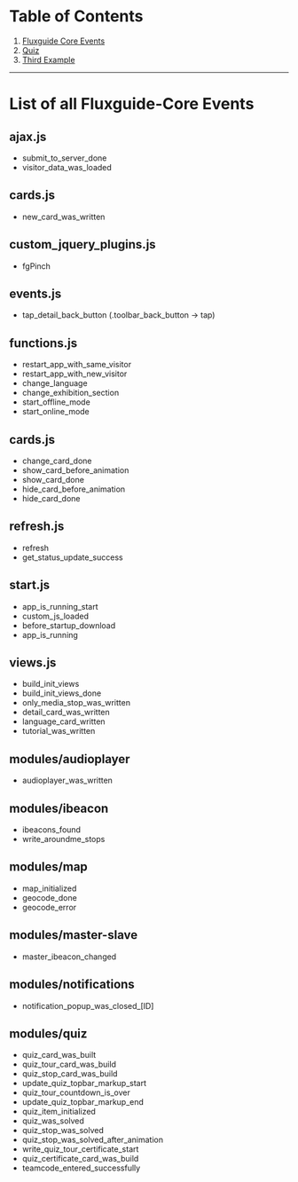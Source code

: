 # Table of Contents
1. [Fluxguide Core Events](#List-of-all-Fluxguide-Core-Events)
2. [Quiz](#modules-quiz)
3. [Third Example](#third-example)

---

# List of all Fluxguide-Core Events

## ajax.js
- submit_to_server_done
- visitor_data_was_loaded

## cards.js
- new_card_was_written

## custom_jquery_plugins.js
- fgPinch

## events.js
- tap_detail_back_button (.toolbar_back_button -> tap)

## functions.js
- restart_app_with_same_visitor
- restart_app_with_new_visitor
- change_language
- change_exhibition_section
- start_offline_mode
- start_online_mode


## cards.js
- change_card_done
- show_card_before_animation
- show_card_done
- hide_card_before_animation
- hide_card_done

## refresh.js
- refresh
- get_status_update_success

## start.js
- app_is_running_start
- custom_js_loaded
- before_startup_download
- app_is_running

## views.js
- build_init_views
- build_init_views_done
- only_media_stop_was_written
- detail_card_was_written
- language_card_written
- tutorial_was_written

## modules/audioplayer
- audioplayer_was_written

## modules/ibeacon
- ibeacons_found
- write_aroundme_stops

## modules/map
- map_initialized
- geocode_done
- geocode_error

## modules/master-slave
- master_ibeacon_changed

## modules/notifications
- notification_popup_was_closed_[ID]

## modules/quiz
- quiz_card_was_built
- quiz_tour_card_was_build
- quiz_stop_card_was_build
- update_quiz_topbar_markup_start
- quiz_tour_countdown_is_over
- update_quiz_topbar_markup_end
- quiz_item_initialized
- quiz_was_solved
- quiz_stop_was_solved
- quiz_stop_was_solved_after_animation
- write_quiz_tour_certificate_start
- quiz_certificate_card_was_build
- teamcode_entered_successfully

